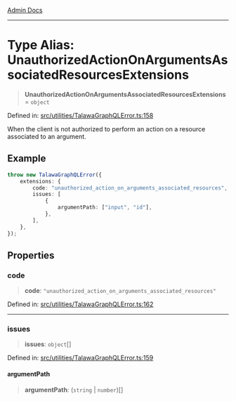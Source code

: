 [Admin Docs](/)

***

# Type Alias: UnauthorizedActionOnArgumentsAssociatedResourcesExtensions

> **UnauthorizedActionOnArgumentsAssociatedResourcesExtensions** = `object`

Defined in: [src/utilities/TalawaGraphQLError.ts:158](https://github.com/Sourya07/talawa-api/blob/2dc82649c98e5346c00cdf926fe1d0bc13ec1544/src/utilities/TalawaGraphQLError.ts#L158)

When the client is not authorized to perform an action on a resource associated to an argument.

## Example

```ts
throw new TalawaGraphQLError({
	extensions: {
		code: "unauthorized_action_on_arguments_associated_resources",
		issues: [
			{
				argumentPath: ["input", "id"],
			},
		],
	},
});
```

## Properties

### code

> **code**: `"unauthorized_action_on_arguments_associated_resources"`

Defined in: [src/utilities/TalawaGraphQLError.ts:162](https://github.com/Sourya07/talawa-api/blob/2dc82649c98e5346c00cdf926fe1d0bc13ec1544/src/utilities/TalawaGraphQLError.ts#L162)

***

### issues

> **issues**: `object`[]

Defined in: [src/utilities/TalawaGraphQLError.ts:159](https://github.com/Sourya07/talawa-api/blob/2dc82649c98e5346c00cdf926fe1d0bc13ec1544/src/utilities/TalawaGraphQLError.ts#L159)

#### argumentPath

> **argumentPath**: (`string` \| `number`)[]
